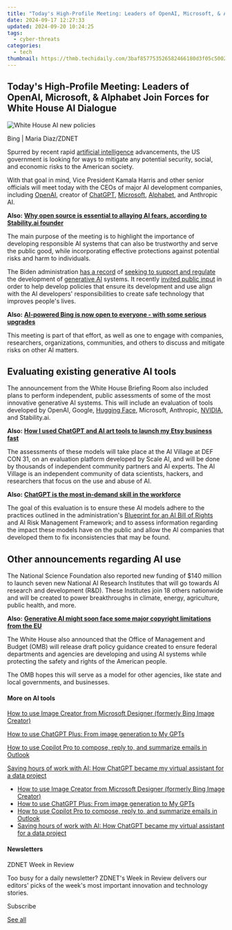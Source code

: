 ```yaml
---
title: "Today's High-Profile Meeting: Leaders of OpenAI, Microsoft, & Alphabet Join Forces for White House AI Dialogue"
date: 2024-09-17 12:27:33
updated: 2024-09-20 10:24:25
tags:
  - cyber-threats
categories:
  - tech
thumbnail: https://thmb.techidaily.com/3baf857753526582466180d3f05c500201c50c2631446be3adbac2ea8607bb00.jpg
---
```


## Today's High-Profile Meeting: Leaders of OpenAI, Microsoft, & Alphabet Join Forces for White House AI Dialogue

![White House AI new policies](https://www.zdnet.com/a/img/resize/2d1106c22572ec567bcc941e0fee0fd003e2ed84/2023/05/04/9475ccf7-8940-41af-9e1e-9006d4e4f542/ai-whitehouse.jpg?auto=webp&width=1280)

Bing | Maria Diaz/ZDNET

Spurred by recent rapid [artificial intelligence](https://www.zdnet.com/article/what-is-ai-heres-everything-you-need-to-know-about-artificial-intelligence/) advancements, the US government is looking for ways to mitigate any potential security, social, and economic risks to the American society. 

With that goal in mind, Vice President Kamala Harris and other senior officials will meet today with the CEOs of major AI development companies, including [OpenAI](https://www.zdnet.com/article/openai-is-product-development-its-not-ai-research-says-metas-chief-ai-scientist-lecun/), creator of [ChatGPT](https://www.zdnet.com/article/what-is-chatgpt-and-why-does-it-matter-heres-everything-you-need-to-know/), [Microsoft](https://www.zdnet.com/article/bings-ai-powered-search-engine-is-now-open-to-everyone-with-some-serious-upgrades/), [Alphabet](https://www.zdnet.com/article/the-6-biggest-ai-features-to-expect-from-google-io-2023/), and Anthropic AI. 

**Also:** [**Why open source is essential to allaying AI fears, according to Stability.ai founder**](https://www.zdnet.com/article/why-open-source-is-essential-to-allaying-ai-fears-according-to-stability-ai-founder/)

The main purpose of the meeting is to highlight the importance of developing responsible AI systems that can also be trustworthy and serve the public good, while incorporating effective protections against potential risks and harm to individuals. 

The Biden administration [has a record](https://www.zdnet.com/article/biden-administration-forms-new-ai-task-force/) of [seeking to support and regulate](https://www.zdnet.com/article/gates-musk-and-biden-weigh-in-on-the-ai-race-debate/) the development of [generative AI](https://www.zdnet.com/article/what-is-generative-ai-and-why-is-it-so-popular-heres-everything-you-need-to-know/) systems. It recently [invited public input](https://www.zdnet.com/article/the-white-house-seeks-your-opinion-on-chatgpt-and-ai-tools-for-safety-policy/) in order to help develop policies that ensure its development and use align with the AI developers' responsibilities to create safe technology that improves people's lives.

**Also:** [**AI-powered Bing is now open to everyone - with some serious upgrades**](https://www.zdnet.com/article/bings-ai-powered-search-engine-is-now-open-to-everyone-with-some-serious-upgrades/)

This meeting is part of that effort, as well as one to engage with companies, researchers, organizations, communities, and others to discuss and mitigate risks on other AI matters. 

## Evaluating existing generative AI tools

The announcement from the White House Briefing Room also included plans to perform independent, public assessments of some of the most innovative generative AI systems. This will include an evaluation of tools developed by OpenAI, Google, [Hugging Face](https://www.zdnet.com/article/what-is-huggingchat-everything-about-the-new-open-source-ai-chatbot/), Microsoft, Anthropic, [NVIDIA](https://www.zdnet.com/article/nvidia-unveils-a-potential-solution-to-prevent-ai-chatbots-from-hallucinating/), and Stability.ai. 

**Also:** [**How I used ChatGPT and AI art tools to launch my Etsy business fast**](https://www.zdnet.com/article/how-i-used-chatgpt-and-ai-art-tools-to-launch-my-etsy-business-fast/)

The assessments of these models will take place at the AI Village at DEF CON 31, on an evaluation platform developed by Scale AI, and will be done by thousands of independent community partners and AI experts. The AI Village is an independent community of data scientists, hackers, and researchers that focus on the use and abuse of AI. 

**Also:** [**ChatGPT is the most in-demand skill in the workforce**](https://www.zdnet.com/article/chatgpt-is-the-most-sought-out-tech-skill-in-the-workforce-according-to-a-study/)

The goal of this evaluation is to ensure these AI models adhere to the practices outlined in the administration's [Blueprint for an AI Bill of Rights](https://www.zdnet.com/article/the-white-house-passes-an-ai-bill-of-rights-that-attempts-to-put-your-privacy-concerns-at-ease/) and AI Risk Management Framework; and to assess information regarding the impact these models have on the public and allow the AI companies that developed them to fix inconsistencies that may be found.

## Other announcements regarding AI use

The National Science Foundation also reported new funding of $140 million to launch seven new National AI Research Institutes that will go towards AI research and development (R&D). These Institutes join 18 others nationwide and will be created to power breakthroughs in climate, energy, agriculture, public health, and more.

**Also:** [**Generative AI might soon face some major copyright limitations from the EU**](https://www.zdnet.com/article/generative-ai-might-soon-face-some-major-copyright-limitations-from-eu/)

The White House also announced that the Office of Management and Budget (OMB) will release draft policy guidance created to ensure federal departments and agencies are developing and using AI systems while protecting the safety and rights of the American people.

The OMB hopes this will serve as a model for other agencies, like state and local governments, and businesses.

#### More on AI tools

[How to use Image Creator from Microsoft Designer (formerly Bing Image Creator)](https://www.zdnet.com/article/how-to-use-bing-image-creator-microsoft-designer/ "How to use Image Creator from Microsoft Designer (formerly Bing Image Creator)")

[How to use ChatGPT Plus: From image generation to My GPTs](https://www.zdnet.com/article/how-to-use-chatgpt-plus-from-gpt-4o-to-interactive-tables/ "How to use ChatGPT Plus: From image generation to My GPTs")

[How to use Copilot Pro to compose, reply to, and summarize emails in Outlook](https://www.zdnet.com/article/how-to-use-copilot-pro-to-compose-reply-to-and-summarize-emails-in-outlook/ "How to use Copilot Pro to compose, reply to, and summarize emails in Outlook")

[Saving hours of work with AI: How ChatGPT became my virtual assistant for a data project](https://www.zdnet.com/article/saving-hours-of-work-with-ai-how-chatgpt-became-my-virtual-assistant-for-a-data-project/ "Saving hours of work with AI: How ChatGPT became my virtual assistant for a data project")

* [How to use Image Creator from Microsoft Designer (formerly Bing Image Creator)](https://www.zdnet.com/article/how-to-use-bing-image-creator-microsoft-designer/ "How to use Image Creator from Microsoft Designer (formerly Bing Image Creator)")
* [How to use ChatGPT Plus: From image generation to My GPTs](https://www.zdnet.com/article/how-to-use-chatgpt-plus-from-gpt-4o-to-interactive-tables/ "How to use ChatGPT Plus: From image generation to My GPTs")
* [How to use Copilot Pro to compose, reply to, and summarize emails in Outlook](https://www.zdnet.com/article/how-to-use-copilot-pro-to-compose-reply-to-and-summarize-emails-in-outlook/ "How to use Copilot Pro to compose, reply to, and summarize emails in Outlook")
* [Saving hours of work with AI: How ChatGPT became my virtual assistant for a data project](https://www.zdnet.com/article/saving-hours-of-work-with-ai-how-chatgpt-became-my-virtual-assistant-for-a-data-project/ "Saving hours of work with AI: How ChatGPT became my virtual assistant for a data project")

#### Newsletters

ZDNET Week in Review

Too busy for a daily newsletter? ZDNET's Week in Review delivers our editors' picks of the week's most important innovation and technology stories.

 Subscribe

[See all](https://www.zdnet.com/newsletters/)

<ins class="adsbygoogle"
     style="display:block"
     data-ad-format="autorelaxed"
     data-ad-client="ca-pub-7571918770474297"
     data-ad-slot="1223367746"></ins>



<ins class="adsbygoogle"
     style="display:block"
     data-ad-client="ca-pub-7571918770474297"
     data-ad-slot="8358498916"
     data-ad-format="auto"
     data-full-width-responsive="true"></ins>

